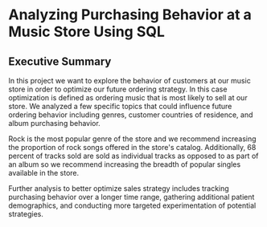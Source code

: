 # Analyzing Purchasing Behavior at a Music Store Using SQL
## Executive Summary
In this project we want to explore the behavior of customers at our music store in order to optimize our future ordering strategy. In this case optimization is defined as ordering music that is most likely to sell at our store. We analyzed a few specific topics that could influence future ordering behavior including genres, customer countries of residence, and album purchasing behavior.

Rock is the most popular genre of the store and we recommend increasing the proportion of rock songs offered in the store's catalog. Additionally, 68 percent of tracks sold are sold as individual tracks as opposed to as part of an album so we recommend increasing the breadth of popular singles available in the store.

Further analysis to better optimize sales strategy includes tracking purchasing behavior over a longer time range, gathering additional patient demographics, and conducting more targeted experimentation of potential strategies.
